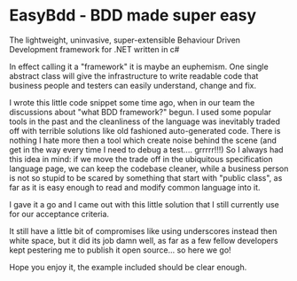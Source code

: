 # EasyBdd - BDD made super easy
The lightweight, uninvasive, super-extensible Behaviour Driven Development framework for .NET written in c#

In effect calling it a "framework" it is maybe an euphemism. One single abstract class will give the infrastructure to write readable code that business people and testers can easily understand, change and fix.

I wrote this little code snippet some time ago, when in our team the discussions about "what BDD framework?" begun. I used some popular tools in the past and the cleanliness of the language was inevitably traded off with terrible solutions like old fashioned auto-generated code. There is nothing I hate more then a tool which create noise behind the scene (and get in the way every time I need to debug a test.... grrrrr!!!) So I always had this idea in mind: if we move the trade off in the ubiquitous specification language page, we can keep the codebase cleaner, while a business person is not so stupid to be scared by something that start with "public class", as far as it is easy enough to read and modify common language into it.

I gave it a go and I came out with this little solution that I still currently use for our acceptance criteria. 

It still have a little bit of compromises like using underscores instead then white space, but it did its job damn well, as far as a few fellow developers kept pestering me to publish it open source... so here we go!

Hope you enjoy it, the example included should be clear enough.
